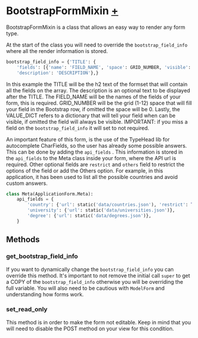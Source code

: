# BootstrapFormMixin [+](/app/mixins.py)
BootstrapFormMixin is a class that allows an easy way to render any form type.

At the start of the class you will need to override the `bootstrap_field_info` where all the render information is stored.
```python
bootstrap_field_info = {'TITLE': {
    'fields': [{'name': 'FIELD_NAME', 'space': GRID_NUMBER, 'visible': VALUE_DICT},], 
    'description': 'DESCRIPTION'},}
```
In this example the TITLE will be the h2 text of the formset that will contain all the fields on the array.
The description is an optional text to be displayed after the TITLE.
The FIELD_NAME will be the names of the fields of your form, this is required.
GRID_NUMBER will be the grid (1-12) space that will fill your field in the Bootstrap row, if omitted the space will be 0.
Lastly, the VALUE_DICT refers to a dictionary that will tell your field when can be visible, if omitted the field will always be visible.
IMPORTANT: if you miss a field on the `bootstrap_field_info` it will set to not required.

An important feature of this form, is the use of the TypeHead lib for autocomplete CharFields, so the user has already some possible answers.
This can be done by adding the `api_fields` .
This information is stored in the `api_fields` to the Meta class inside your form, where the API url is required. Other optional fields are `restrict` and 
`others` field to restrict the options of the field or add the Others option. For example, in this application, 
it has been used to list all the possible countries and avoid custom answers.

```python
class Meta(ApplicationForm.Meta):
    api_fields = {
        'country': {'url': static('data/countries.json'), 'restrict': True, 'others': True},
        'university': {'url': static('data/universities.json')},
        'degree': {'url': static('data/degrees.json')},
    }
```

## Methods

### get_bootstrap_field_info

If you want to dynamically change the `bootstrap_field_info` you can override this method.
It's important to not remove the initial call `super` to get a COPY of the `bootstrap_field_info` otherwise you will be overriding the full variable.
You will also need to be cautious with `ModelForm` and understanding how forms work.

### set_read_only

This method is in order to make the form not editable. Keep in mind that you will need to disable the POST method on your view for this condition.
